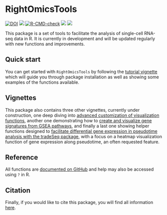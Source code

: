 
<!-- README.md is generated from README.Rmd. Please edit that file -->

# RightOmicsTools

<!-- badges: start -->

[![DOI](https://zenodo.org/badge/DOI/10.5281/zenodo.12518909.svg)](https://doi.org/10.5281/zenodo.12518909)
[![](https://img.shields.io/badge/devel%20version-2.2.0-orange.svg)](https://github.com/Alexis-Varin/RightOmicsTools)
[![R-CMD-check](https://github.com/Alexis-Varin/RightOmicsTools/actions/workflows/R-CMD-check.yaml/badge.svg)](https://github.com/Alexis-Varin/RightOmicsTools/actions/workflows/R-CMD-check.yaml)
[![](https://img.shields.io/github/languages/code-size/Alexis-Varin/RightOmicsTools.svg)](https://github.com/Alexis-Varin/RightOmicsTools)
[![](https://img.shields.io/github/last-commit/Alexis-Varin/RightOmicsTools.svg)](https://github.com/Alexis-Varin/RightOmicsTools/commits/main)
<!-- badges: end -->

This package is a set of tools to facilitate the analysis of single-cell
RNA-seq data in R. It is currently in development and will be updated
regularly with new functions and improvements.

## Quick start

You can get started with `RightOmicsTools` by following the [tutorial
vignette](https://alexis-varin.github.io/RightOmicsTools/articles/RightOmicsTools.html)
which will guide you through package installation as well as showing
some examples of the functions available.

## Vignettes

This package also contains three other vignettes, currently under
construction, one deep diving into [advanced customization of
visualization
functions](https://alexis-varin.github.io/RightOmicsTools/articles/Visualization.html),
another one demonstrating how to [create and visualize gene signatures
from GSEA
pathways](https://alexis-varin.github.io/RightOmicsTools/articles/GSEA.html),
and finally a last one showing helper functions designed to [facilitate
differential gene expression in pseudotime analysis with the tradeSeq
package](https://alexis-varin.github.io/RightOmicsTools/articles/tradeSeq.html),
with a focus on a heatmap visualization function of gene expression
along pseudotime, an often requested feature.

## Reference

All functions are [documented on
GitHub](https://alexis-varin.github.io/RightOmicsTools/reference/index.html)
and help may also be accessed using `?` in R.

## Citation

Finally, if you would like to cite this package, you will find all
information
[here](https://alexis-varin.github.io/RightOmicsTools/authors.html).
